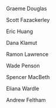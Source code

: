 Graeme Douglas

Scott Fazackerley

Eric Huang

Dana Klamut

Ramon Lawrence

Wade Penson

Spencer MacBeth

Eliana Wardle

Andrew Feltham
